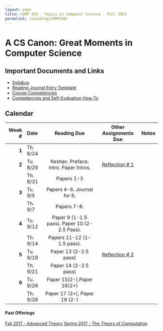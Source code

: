 ```yaml
---
layout: page
title: COMP 350 - Topics in Computer Science - Fall 2023
permalink: /teaching/COMP350/
---
```


# A CS Canon: Great Moments in Computer Science

## Important Documents and Links

* [Syllabus](/teaching/COMP350/canon/comp350-canon-syllabus.pdf)
* [Reading Journal Entry Template](/teaching/COMP350/canon/ReadingJournalTemplate.docx)
* [Course Competencies](/teaching/COMP350/canon/COMP350-Competencies.pdf)
* [Competencies and Self-Evaluation How-To](/teaching/ungrading/howto)


## Calendar

|Week \# | Date | Reading Due | Other Assignments Due | Notes |
| --: | :-- | :---: | :---: | :--: |
| **1** | Th. 8/24 |  | | |
| **2** | Tu. 8/29 | Keshav. Preface. Intro. Paper Intros. | [Reflection \# 1](/teaching/ungrading/letter1) | |
| | Th. 8/31 | Papers 1-3 | | |
| **3** | Tu. 9/5 | Papers 4-6. Journal for 6. | | |
| | Th. 9/7 | Papers 7-8. | | |
| **4** | Tu. 9/12 | Paper 9 (1-1.5 pass). Paper 10 (2-2.5 Pass). | | |
| | Th. 9/14 | Papers 11-12 (1-1.5 pass).  | |  |
| **5** | Tu. 9/19 | Paper 13 (2-2.5 pass) | [Reflection \# 2](/teaching/COMP350/canon/letter2) | |
| | Th. 9/21 | Paper 14 (2-2.5 pass) | |  |
| **6** | Tu. 9/26 | Paper 15(2-),Paper 16(2+) | | |
| | Th. 9/28 | Paper 17 (2+), Paper 18 (2-) | |  |



#### Past Offerings

[Fall 2017 - Advanced Theory](/teaching/COMP350/theory-cba)
[Spring 2017 - The Theory of Computation](/teaching/COMP350/theory/)
